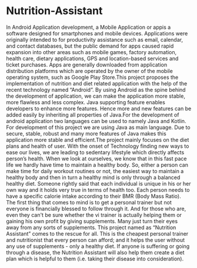 # Nutrition-Assistant
In  Android  Application  development,  a  Mobile  Application  or  appis  a  software  designed  for  smartphones  and  mobile devices. Applications were originally intended to for productivity assistance such as email, calendar, and contact databases, but the public demand for apps caused rapid expansion into other areas such as mobile games, factory automation, health care, dietary applications, GPS and location-based services and ticket purchases. Apps are generally downloaded from application distribution platforms which are operated by the owner of the mobile operating system, such as Google Play Store.This  project  proposes  the  implementation  of  nutrition and  diet  related  application  with  the  help  of  the  recent technology named “Android”. By using Android as the spine behind the development of application, we can make the  application  more  stable,  more  flawless  and  less  complex.  Java  supporting  feature  enables  developers  to  enhance more features. Hence more and new features can be added easily by inheriting all properties of Java.For  the  development  of  android  application  two  languages  can  be  used  to  namely  Java  and  Kotlin.  For  development  of  this  project  we  are  using  Java  as  main  language.  Due  to  secure,  stable,  robust    and  many  more  features of Java makes this application more stable and efficient.The project mainly focuses on the diet plans and health of user. With the onset of Technology finding new ways to ease our lives, we are leading to sedentary lifestyle which directly affects person’s health. When we look at ourselves, we know that in this fast pace life we hardly have time to maintain a healthy body. So, either a person can make time for daily workout routines or not, the easiest way to maintain a healthy body and then in turn a healthy mind is only through a balanced healthy diet. Someone rightly said that each individual is unique in his or her own way and it holds very true in terms of health too. Each person needs to have a specific calorie intake according to their BMR (Body Mass Ratio). The first thing that comes to mind is to get a personal trainer but not everyone is financially blessed to follow through it. And for those who are, even they can't be sure whether the 
vi trainer is actually helping them or gaining his own profit by giving supplements. Many just turn their eyes away from any sorts of supplements. This project named as “Nutrition Assistant” comes to the rescue for all. This is the cheapest personal trainer and nutritionist that every person can afford; and it helps the user without any use of supplements - only a healthy diet. If anyone is suffering or going through a disease, the Nutrition Assistant will also help them create a diet plan which is helpful to them (i.e. taking their disease into consideration).

